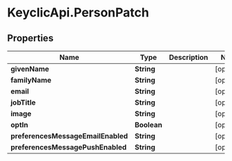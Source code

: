 # KeyclicApi.PersonPatch

## Properties
Name | Type | Description | Notes
------------ | ------------- | ------------- | -------------
**givenName** | **String** |  | [optional] 
**familyName** | **String** |  | [optional] 
**email** | **String** |  | [optional] 
**jobTitle** | **String** |  | [optional] 
**image** | **String** |  | [optional] 
**optIn** | **Boolean** |  | [optional] 
**preferencesMessageEmailEnabled** | **String** |  | [optional] 
**preferencesMessagePushEnabled** | **String** |  | [optional] 


